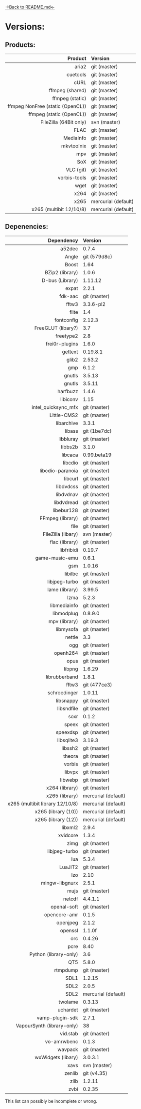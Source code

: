[->Back to README.md<-](VERSIONS.md)

# Versions:

## Products:

| Product                          | Version             |
| --------------------------------:|:------------------- |
| aria2                            | git (master)        |
| cuetools                         | git (master)        |
| cURL                             | git (master)        |
| ffmpeg (shared)                  | git (master)        |
| ffmpeg (static)                  | git (master)        |
| ffmpeg NonFree (static (OpenCL)) | git (master)        |
| ffmpeg (static (OpenCL))         | git (master)        |
| FileZilla (64Bit only)           | svn (master)        |
| FLAC                             | git (master)        |
| MediaInfo                        | git (master)        |
| mkvtoolnix                       | git (master)        |
| mpv                              | git (master)        |
| SoX                              | git (master)        |
| VLC (git)                        | git (master)        |
| vorbis-tools                     | git (master)        |
| wget                             | git (master)        |
| x264                             | git (master)        |
| x265                             | mercurial (default) |
| x265 (multibit 12/10/8)          | mercurial (default) 


## Depenencies:

| Dependency                      | Version             |
| -------------------------------:|:------------------- |
| a52dec                          | 0.7.4               |
| Angle                           | git (579d8c)        |
| Boost                           | 1.64                |
| BZip2 (library)                 | 1.0.6               |
| D-bus (Library)                 | 1.11.12             |
| expat                           | 2.2.1               |
| fdk-aac                         | git (master)        |
| fftw3                           | 3.3.6-pl2           |
| flite                           | 1.4                 |
| fontconfig                      | 2.12.3              |
| FreeGLUT (libary?)              | 3.7                 |
| freetype2                       | 2.8                 |
| frei0r-plugins                  | 1.6.0               |
| gettext                         | 0.19.8.1            |
| glib2                           | 2.53.2              |
| gmp                             | 6.1.2               |
| gnutls                          | 3.5.13              |
| gnutls                          | 3.5.11              |
| harfbuzz                        | 1.4.6               |
| libiconv                        | 1.15                |
| intel_quicksync_mfx             | git (master)        |
| Little-CMS2                     | git (master)        |
| libarchive                      | 3.3.1               |
| libass                          | git (1be7dc)        |
| libbluray                       | git (master)        |
| libbs2b                         | 3.1.0               |
| libcaca                         | 0.99.beta19         |
| libcdio                         | git (master)        |
| libcdio-paranoia                | git (master)        |
| libcurl                         | git (master)        |
| libdvdcss                       | git (master)        |
| libdvdnav                       | git (master)        |
| libdvdread                      | git (master)        |
| libebur128                      | git (master)        |
| FFmpeg (library)                | git (master)        |
| file                            | git (master)        |
| FileZilla (libary)              | svn (master)        |
| flac (library)                  | git (master)        |
| libfribidi                      | 0.19.7              |
| game-music-emu                  | 0.6.1               |
| gsm                             | 1.0.16              |
| libilbc                         | git (master)        |
| libjpeg-turbo                   | git (master)        |
| lame (library)                  | 3.99.5              |
| lzma                            | 5.2.3               |
| libmediainfo                    | git (master)        |
| libmodplug                      | 0.8.9.0             |
| mpv (library)                   | git (master)        |
| libmysofa                       | git (master)        |
| nettle                          | 3.3                 |
| ogg                             | git (master)        |
| openh264                        | git (master)        |
| opus                            | git (master)        |
| libpng                          | 1.6.29              |
| librubberband                   | 1.8.1               |
| fftw3                           | git (477ce3)        |
| schroedinger                    | 1.0.11              |
| libsnappy                       | git (master)        |
| libsndfile                      | git (master)        |
| soxr                            | 0.1.2               |
| speex                           | git (master)        |
| speexdsp                        | git (master)        |
| libsqlite3                      | 3.19.3              |
| libssh2                         | git (master)        |
| theora                          | git (master)        |
| vorbis                          | git (master)        |
| libvpx                          | git (master)        |
| libwebp                         | git (master)        |
| x264 (library)                  | git (master)        |
| x265 (library)                  | mercurial (default) |
| x265 (multibit library 12/10/8) | mercurial (default) |
| x265 (library (10))             | mercurial (default) |
| x265 (library (12))             | mercurial (default) |
| libxml2                         | 2.9.4               |
| xvidcore                        | 1.3.4               |
| zimg                            | git (master)        |
| libjpeg-turbo                   | git (master)        |
| lua                             | 5.3.4               |
| LuaJIT2                         | git (master)        |
| lzo                             | 2.10                |
| mingw-libgnurx                  | 2.5.1               |
| mujs                            | git (master)        |
| netcdf                          | 4.4.1.1             |
| openal-soft                     | git (master)        |
| opencore-amr                    | 0.1.5               |
| openjpeg                        | 2.1.2               |
| openssl                         | 1.1.0f              |
| orc                             | 0.4.26              |
| pcre                            | 8.40                |
| Python (library-only)           | 3.6                 |
| QT5                             | 5.8.0               |
| rtmpdump                        | git (master)        |
| SDL1                            | 1.2.15              |
| SDL2                            | 2.0.5               |
| SDL2                            | mercurial (default) |
| twolame                         | 0.3.13              |
| uchardet                        | git (master)        |
| vamp-plugin-sdk                 | 2.7.1               |
| VapourSynth (library-only)      | 38                  |
| vid.stab                        | git (master)        |
| vo-amrwbenc                     | 0.1.3               |
| wavpack                         | git (master)        |
| wxWidgets (libary)              | 3.0.3.1             |
| xavs                            | svn (master)        |
| zenlib                          | git (v4.35)         |
| zlib                            | 1.2.11              |
| zvbi                            | 0.2.35              |

This list can possibly be incomplete or wrong.